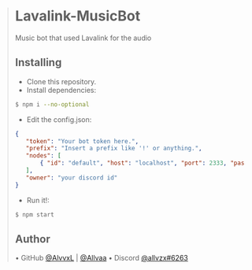 ># Lavalink-MusicBot
>Music bot that used Lavalink for the audio
>## Installing
>- Clone this repository.
>- Install dependencies:
>```bash
>$ npm i --no-optional
>```
>- Edit the config.json:
>```json
>{ 
>    "token": "Your bot token here.",
>    "prefix": "Insert a prefix like '!' or anything.",
>    "nodes": [
>        { "id": "default", "host": "localhost", "port": 2333, "password": "youshallnotpass" }
>    ],
>    "owner": "your discord id"
>}
>```
>- Run it!:
>```bash
>$ npm start
>```
>## Author
>• GitHub [@AlvvxL](https://github.com/AlvvxL) | [@Allvaa](https://github.com/Allvaa)
>• Discord [@allvzx#6263]()
